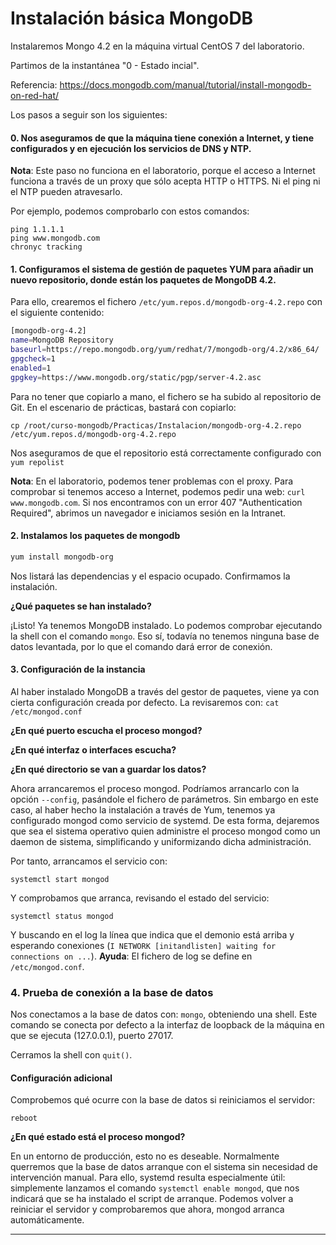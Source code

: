 # Instalación básica MongoDB

Instalaremos Mongo 4.2 en la máquina virtual CentOS 7 del laboratorio.

Partimos de la instantánea "0 - Estado incial".

Referencia: https://docs.mongodb.com/manual/tutorial/install-mongodb-on-red-hat/

Los pasos a seguir son los siguientes:

#### 0. Nos aseguramos de que la máquina tiene conexión a Internet, y tiene configurados y en ejecución los servicios de DNS y NTP.

**Nota**: Este paso no funciona en el laboratorio, porque el acceso a Internet funciona a través de un proxy que sólo acepta HTTP o HTTPS. Ni el ping ni el NTP pueden atravesarlo.

Por ejemplo, podemos comprobarlo con estos comandos:
```
ping 1.1.1.1
ping www.mongodb.com
chronyc tracking
```
#### 1. Configuramos el sistema de gestión de paquetes YUM para añadir un nuevo repositorio, donde están los paquetes de MongoDB 4.2.
Para ello, crearemos el fichero `/etc/yum.repos.d/mongodb-org-4.2.repo` con el siguiente contenido:
```bash
[mongodb-org-4.2]
name=MongoDB Repository
baseurl=https://repo.mongodb.org/yum/redhat/7/mongodb-org/4.2/x86_64/
gpgcheck=1
enabled=1
gpgkey=https://www.mongodb.org/static/pgp/server-4.2.asc
```
Para no tener que copiarlo a mano, el fichero se ha subido al repositorio de Git. En el escenario de prácticas, bastará con copiarlo:
```
cp /root/curso-mongodb/Practicas/Instalacion/mongodb-org-4.2.repo /etc/yum.repos.d/mongodb-org-4.2.repo
```

Nos aseguramos de que el repositorio está correctamente configurado con ```yum repolist```

**Nota**: En el laboratorio, podemos tener problemas con el proxy. Para comprobar si tenemos acceso a Internet, podemos pedir una web: ```curl www.mongodb.com```. Si nos encontramos con un error 407 "Authentication Required", abrimos un navegador e iniciamos sesión en la Intranet.

#### 2. Instalamos los paquetes de mongodb
```bash
yum install mongodb-org
```
Nos listará las dependencias y el espacio ocupado. Confirmamos la instalación.

**¿Qué paquetes se han instalado?**

¡Listo! Ya tenemos MongoDB instalado. Lo podemos comprobar ejecutando la shell con el comando ```mongo```. Eso sí, todavía no tenemos ninguna base de datos levantada, por lo que el comando dará error de conexión.

#### 3. Configuración de la instancia
Al haber instalado MongoDB a través del gestor de paquetes, viene ya con cierta configuración creada por defecto. La revisaremos con: ```cat /etc/mongod.conf```

**¿En qué puerto escucha el proceso mongod?**

**¿En qué interfaz o interfaces escucha?**

**¿En qué directorio se van a guardar los datos?**

Ahora arrancaremos el proceso mongod. Podríamos arrancarlo con la opción ```--config```, pasándole el fichero de parámetros. Sin embargo en este caso, al haber hecho la instalación a través de Yum, tenemos ya configurado mongod como servicio de systemd. De esta forma, dejaremos que sea el sistema operativo quien administre el proceso mongod como un daemon de sistema, simplificando y uniformizando dicha administración.

Por tanto, arrancamos el servicio con:
```
systemctl start mongod
```

Y comprobamos que arranca, revisando el estado del servicio:
```
systemctl status mongod
```
Y buscando en el log la línea que indica que el demonio está arriba y esperando conexiones (```I NETWORK [initandlisten] waiting for connections on ...```). **Ayuda**: El fichero de log se define en ```/etc/mongod.conf```.

### 4. Prueba de conexión a la base de datos
Nos conectamos a la base de datos con: ```mongo```, obteniendo una shell. Este comando se conecta por defecto a la interfaz de loopback de la máquina en que se ejecuta (127.0.0.1), puerto 27017.

Cerramos la shell con ```quit()```.

#### Configuración adicional
Comprobemos qué ocurre con la base de datos si reiniciamos el servidor:
```
reboot
```

**¿En qué estado está el proceso mongod?**

En un entorno de producción, esto no es deseable. Normalmente querremos que la base de datos arranque con el sistema sin necesidad de intervención manual. Para ello, systemd resulta especialmente útil: simplemente lanzamos el comando ```systemctl enable mongod```, que nos indicará que se ha instalado el script de arranque. Podemos volver a reiniciar el servidor y comprobaremos que ahora, mongod arranca automáticamente.

---
